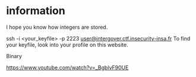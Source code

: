 # information

I hope you know how integers are stored.

ssh -i <your_keyfile> -p 2223 user@intergover.ctf.insecurity-insa.fr To find your keyfile, look into your profile on this website.

Binary

https://www.youtube.com/watch?v=_BgblvF90UE
